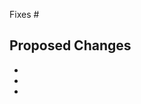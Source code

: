 [//]: # (You may delete sections that you think are not relevant to your situation.)  
[//]: # (Please read through CONTRIBUTING.md if you haven't already!)

[//]: # (If this PR fixes an already existing issue, put its number here, so that the issue gets closed automatically when the PR is merged)
Fixes #

## Proposed Changes

  - 
  - 
  - 
